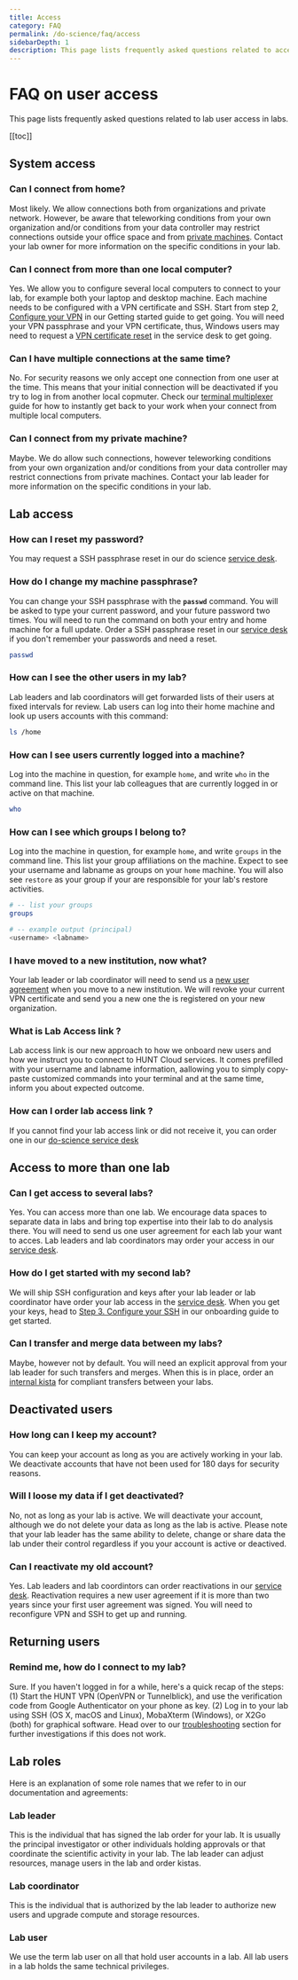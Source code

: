 ```yaml
---
title: Access
category: FAQ
permalink: /do-science/faq/access
sidebarDepth: 1
description: This page lists frequently asked questions related to access for lab users.
---
```


# FAQ on user access

This page lists frequently asked questions related to lab user access in labs.

[[toc]]



## System access

### Can I connect from home?

Most likely. We allow connections both from organizations and private network. However, be aware that teleworking conditions from your own organization and/or conditions from your data controller may restrict connections outside your office space and from [private machines](#can-i-connect-from-my-private-machine). Contact your lab owner for more information on the specific conditions in your lab.

### Can I connect from more than one local computer?

Yes. We allow you to configure several local computers to connect to your lab, for example both your laptop and desktop machine. Each machine needs to be configured with a VPN certificate and SSH. Start from step 2, [Configure your VPN](/do-science/lab-access/configure-vpn/) in our Getting started guide to get going. You will need your VPN passphrase and your VPN certificate, thus, Windows users may need to request a [VPN certificate reset](/do-science/service-desk/#vpn-certificate-reset) in the service desk to get going.

### Can I have multiple connections at the same time?

No. For security reasons we only accept one connection from one user at the time. This means that your initial connection will be deactivated if you try to log in from another local copmuter. Check our [terminal multiplexer](/do-science/tools/technical/terminal-multiplexers/) guide for how to instantly get back to your work when your connect from multiple local computers.

### Can I connect from my private machine?

Maybe. We do allow such connections, however teleworking conditions from your own organization and/or conditions from your data controller may restrict connections from private machines. Contact your lab leader for more information on the specific conditions in your lab.







## Lab access

### How can I reset my password? 

You may request a SSH passphrase reset in our do science [service desk](/do-science/service-desk/#ssh-passphrase-reset).

### How do I change my machine passphrase?

You can change your SSH passphrase with the **`passwd`** command. You will be asked to type your current password, and your future password two times. You will need to run the command on both your entry and home machine for a full update. Order a SSH passphrase reset in our [service desk](/do-science/service-desk/#ssh-passphrase-reset) if you don't remember your passwords and need a reset.

```bash
passwd
```

### How can I see the other users in my lab?

Lab leaders and lab coordinators will get forwarded lists of their users at fixed intervals for review. Lab users can log into their home machine and look up users accounts with this command:

```bash
ls /home
```

### How can I see users currently logged into a machine?

Log into the machine in question, for example `home`, and write `who` in the command line. This list your lab colleagues that are currently logged in or active on that machine.

```bash
who
```

### How can I see which groups I belong to? 

Log into the machine in question, for example `home`, and write `groups` in the command line. This list your group affiliations on the machine. Expect to see your username and labname as groups on your `home` machine. You will also see `restore` as your group if your are responsible for your lab's restore activities.

```bash 
# -- list your groups
groups

# -- example output (principal)
<username> <labname>
```


### I have moved to a new institution, now what? 

Your lab leader or lab coordinator will need to send us a [new user agreement](/administer-science/service-desk/lab-orders/#add-a-new-lab-user) when you move to a new institution. We will revoke your current VPN certificate and send you a new one the is registered on your new organization.


### What is Lab Access link ? 

Lab access link is our new approach to how we onboard new users and how we instruct you to connect to HUNT Cloud services.
It comes prefilled with your username and labname information, aallowing you to simply copy-paste customized commands into your terminal and at the same time, inform you about expected outcome.


### How can I order lab access link ?

If you cannot find your lab access link or did not receive it, you can order one in our [do-science service desk](/do-science/service-desk/#request-lab-access-reissue)


## Access to more than one lab

### Can I get access to several labs?

Yes. You can access more than one lab. We encourage data spaces to separate data in labs and bring top expertise into their lab to do analysis there. You will need to send us one user agreement for each lab your want to acces. Lab leaders and lab coordinators may order your access in our [service desk](/administer-science/service-desk/lab-orders/#add-a-new-lab-user).

### How do I get started with my second lab?

We will ship SSH configuration and keys after your lab leader or lab coordinator have order your lab access in the [service desk](/administer-science/service-desk/lab-orders/#add-a-new-lab-user). When you get your keys, head to [Step 3. Configure your SSH](/do-science/lab-access/configure-ssh/) in our onboarding guide to get started.

### Can I transfer and merge data between my labs?

Maybe, however not by default. You will need an explicit approval from your lab leader for such transfers and merges. When this is in place, order an [internal kista](/administer-science/service-desk/lab-orders/#internal-kista) for compliant transfers between your labs.












## Deactivated users

### How long can I keep my account?

You can keep your account as long as you are actively working in your lab. We deactivate accounts that have not been used for 180 days for security reasons.

### Will I loose my data if I get deactivated? 

No, not as long as your lab is active. We will deactivate your account, although we do not delete your data as long as the lab is active. Please note that your lab leader has the same ability to delete, change or share data the lab under their control regardless if you your account is active or deactived. 

### Can I reactivate my old account?

Yes. Lab leaders and lab coordintors can order reactivations in our [service desk](/administer-science/service-desk/lab-orders/#reactivate-lab-user). Reactivation requires a new user agreement if it is more than two years since your first user agreement was signed. You will need to reconfigure VPN and SSH to get up and running.



## Returning users

### Remind me, how do I connect to my lab?

Sure. If you haven't logged in for a while, here's a quick recap of the steps: (1) Start the HUNT VPN (OpenVPN or Tunnelblick), and use the verification code from Google Authenticator on your phone as key. (2) Log in to your lab using SSH (OS X, macOS and Linux), MobaXterm (Windows), or X2Go (both) for graphical software. Head over to our [troubleshooting](/do-science/troubleshooting/connection) section for further investigations if this does not work.




## Lab roles

Here is an explanation of some role names that we refer to in our documentation and agreements:

###  Lab leader

This is the individual that has signed the lab order for your lab. It is usually the principal investigator or other individuals holding approvals or that coordinate the scientific activity in your lab. The lab leader can adjust resources, manage users in the lab and order kistas.

### Lab coordinator

This is the individual that is authorized by the lab leader to authorize new users and upgrade compute and storage resources.

### Lab user

We use the term lab user on all that hold user accounts in a lab. All lab users in a lab holds the same technical privileges.


